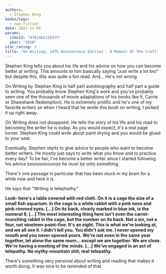 ```yaml
---
authors:
  - Stephen King
books/tags:
  - non-fiction
date: 2021-11-01
params:
  isbn13: "9781982159375"
  year: "2020"
star_rating: 3
title: "On Writing: 10Th Anniversary Edition - A Memoir Of The Craft"
---
```


Stephen King tells you about his life and his advice on how you can become better at writing. This amounts to him basically saying "Just write a lot bro" but despite this, this was quite a fun read. And... He's not wrong.

<!--more-->

On Writing by Stephen King is half part autobiography and half part a guide to writing. You probably know Stephen King's work and you've probably seen one of the thousands of movie adaptations of his books like It, Carrie or Shawshank Redemption). He is extremely prolific and he's one of my favorite writers so when I heard that he wrote this book on writing, I picked it up right away.

On Writing does not disappoint. He tells the story of his life and his road to becoming the writer he is today. As you would expect, it's a real page turner. Stephen King could write about paint drying and you would be glued to your seat.

Eventually, Stephen starts to give advice to people who want to become better writers. He mostly just says to write what you know and to practice every day? To be fair, I've become a better writer since I started following his advice soooooooooooo he must be onto something.

There's one passage in particular that has been stuck in my brain for a while now and here it is.

He says that "Writing is telephathy."

**Look- here's a table covered with red cloth. On it is a cage the size of a** **small fish aquarium. In the cage is a white rabbit with a pink nose and** **pink-rimmed eyes. […] On its back, clearly marked in blue ink, is the numeral 8. […] The most interesting thing here isn't even the carrot-munching** **rabbit in the cage, but the number on its back. Not a six, not a four, not** **nineteen-point-five. It's an eight. This is what we're looking at, and we all** **see it. I didn't tell you. You didn't ask me. I never opened my mouth and you** **never opened yours. We're not even in the same year together, let alone the** **same room… except we are together. We are close. We're having a meeting of the** **minds. […] We've engaged in an act of telepathy. No mythy-mountain shit; real** **telepathy.**

There's something very personal about writing and reading that makes it worth doing. It was nice to be reminded of that.
